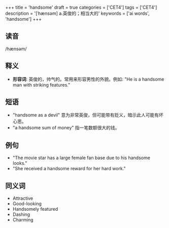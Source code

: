 +++
title = 'handsome'
draft = true
categories = ['CET4']
tags = ['CET4']
description = '[ˈhænsəm] a.英俊的；相当大的'
keywords = ['ai words', 'handsome']
+++

## 读音
/hænsəm/

## 释义
- **形容词**: 英俊的，帅气的。常用来形容男性的外貌。例如: "He is a handsome man with striking features."

## 短语
- "handsome as a devil" 意为非常英俊，但可能带有贬义，暗示此人可能有坏心思。
- "a handsome sum of money" 指一笔数额很大的钱。

## 例句
- "The movie star has a large female fan base due to his handsome looks."
- "She received a handsome reward for her hard work."

## 同义词
- Attractive
- Good-looking
- Handsomely featured
- Dashing
- Charming
